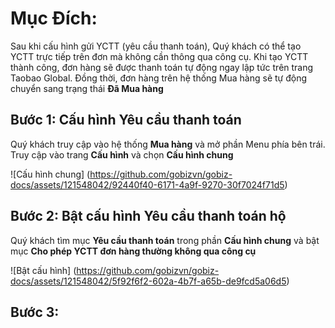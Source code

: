 # Mục Đích:
Sau khi cấu hình gửi YCTT (yêu cầu thanh toán), Quý khách có thể tạo YCTT trực tiếp trên đơn mà không cần thông qua công cụ. Khi tạo YCTT thành công, đơn hàng sẽ được thanh toán tự động ngay lập tức trên trang Taobao Global. Đồng thời, đơn hàng trên hệ thống Mua hàng sẽ tự động chuyển sang trạng thái **Đã Mua hàng**
## Bước 1: Cấu hình Yêu cầu thanh toán
Quý khách truy cập vào hệ thống **Mua hàng** và mở phần Menu phía bên trái. Truy cập vào trang **Cấu hình** và chọn **Cấu hình chung**

![Cấu hình chung] (https://github.com/gobizvn/gobiz-docs/assets/121548042/92440f40-6171-4a9f-9270-30f7024f71d5)

## Bước 2: Bật cấu hình Yêu cầu thanh toán hộ
Quý khách tìm mục **Yêu cầu thanh toán** trong phần **Cấu hình chung** và bật mục **Cho phép YCTT đơn hàng thường không qua công cụ**

![Bật cấu hình] (https://github.com/gobizvn/gobiz-docs/assets/121548042/5f92f6f2-602a-4b7f-a65b-de9fcd5a06d5)

## Bước 3: 

